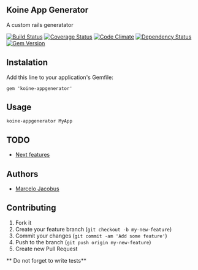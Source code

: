 Koine App Generator
--------------------

A custom rails generatator

[![Build Status](https://travis-ci.org/mjacobus/koine-appgenerator.png?branch=master)](https://travis-ci.org/mjacobus/koine-appgenerator)
[![Coverage Status](https://coveralls.io/repos/mjacobus/koine-appgenerator/badge.png)](https://coveralls.io/r/mjacobus/koine-appgenerator)
[![Code Climate](https://codeclimate.com/github/mjacobus/koine-appgenerator.png)](https://codeclimate.com/github/mjacobus/koine-appgenerator)
[![Dependency Status](https://gemnasium.com/mjacobus/koine-appgenerator.png)](https://gemnasium.com/mjacobus/koine-appgenerator)
[![Gem Version](https://badge.fury.io/rb/koine-appgenerator.png)](http://badge.fury.io/rb/koine-appgenerator)

## Instalation

Add this line to your application's Gemfile:

    gem 'koine-appgenerator'

## Usage
    koine-appgenerator MyApp

## TODO

- [Next features](https://github.com/mjacobus/koine-appgenerator/issues?labels=enhancement&page=1&state=open)

## Authors

- [Marcelo Jacobus](https://github.com/mjacobus)


## Contributing

1. Fork it
2. Create your feature branch (`git checkout -b my-new-feature`)
3. Commit your changes (`git commit -am 'Add some feature'`)
4. Push to the branch (`git push origin my-new-feature`)
5. Create new Pull Request

** Do not forget to write tests**
